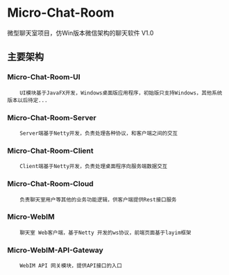# Micro-Chat-Room
微型聊天室项目，仿Win版本微信架构的聊天软件 V1.0

  ## 主要架构
   ### Micro-Chat-Room-UI
        UI模块基于JavaFX开发，Windows桌面版应用程序，初始版只支持Windows，其他系统版本以后待定...
   
   ### Micro-Chat-Room-Server
        Server端基于Netty开发，负责处理各种协议，和客户端之间的交互
        
   ### Micro-Chat-Room-Client
        Client端基于Netty开发，负责处理桌面程序向服务端数据交互
        
   ### Micro-Chat-Room-Cloud
        负责聊天室用户等其他的业务功能逻辑，供客户端提供Rest接口服务
        
   ### Micro-WebIM
        聊天室 Web客户端，基于Netty 开发的ws协议，前端页面基于layim框架
        
   ### Micro-WebIM-API-Gateway
        WebIM API 网关模块，提供API接口的入口
